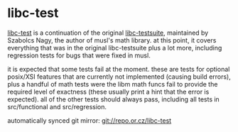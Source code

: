 # libc-test

[libc-test] is a continuation of the original [libc-testsuite], maintained by
Szabolcs Nagy, the author of musl's math library. at this point, it covers
everything that was in the original libc-testsuite plus a lot more, including
regression tests for bugs that were fixed in musl.

it is expected that some tests fail at the moment. these are tests for optional
posix/XSI features that are currently not implemented (causing build errors),
plus a handful of math tests were the libm math funcs fail to provide the
required level of exactness (these usually print a hint that the error is
expected). all of the other tests should always pass, including all tests in
src/functional and src/regression.

automatically synced git mirror: <git://repo.or.cz/libc-test>

[libc-test]: http://nsz.repo.hu/git/?p=libc-test
[libc-testsuite]: http://git.musl-libc.org/cgit/libc-testsuite/

